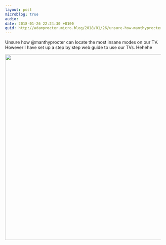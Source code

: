 ```yaml
---
layout: post
microblog: true
audio: 
date: 2018-01-26 22:24:30 +0100
guid: http://adamprocter.micro.blog/2018/01/26/unsure-how-manthyprocter.html
---
```

Unsure how @manthyprocter can locate the most insane modes on our TV. However I have set up a step by step web guide to use our TVs. Hehehe

<img src="http://discursive.adamprocter.co.uk/uploads/2018/23a4f40a36.jpg" width="600" height="600" />
